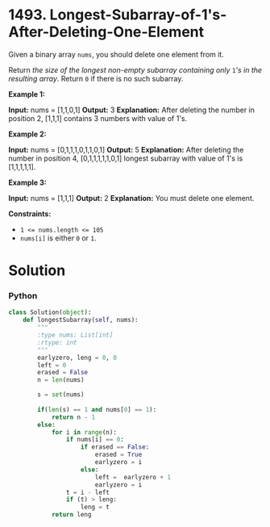 # 1493. Longest-Subarray-of-1's-After-Deleting-One-Element

Given a binary array  `nums`, you should delete one element from it.

Return  _the size of the longest non-empty subarray containing only_ `1`_'s in the resulting array_. Return  `0`  if there is no such subarray.

**Example 1:**

**Input:** nums = [1,1,0,1]
**Output:** 3
**Explanation:** After deleting the number in position 2, [1,1,1] contains 3 numbers with value of 1's.

**Example 2:**

**Input:** nums = [0,1,1,1,0,1,1,0,1]
**Output:** 5
**Explanation:** After deleting the number in position 4, [0,1,1,1,1,1,0,1] longest subarray with value of 1's is [1,1,1,1,1].

**Example 3:**

**Input:** nums = [1,1,1]
**Output:** 2
**Explanation:** You must delete one element.

**Constraints:**

-   `1 <= nums.length <= 105`
-   `nums[i]`  is either  `0`  or  `1`.

# Solution

### Python

```python
class Solution(object):
    def longestSubarray(self, nums):
        """
        :type nums: List[int]
        :rtype: int
        """
        earlyzero, leng = 0, 0
        left = 0
        erased = False
        n = len(nums)

        s = set(nums)
        
        if(len(s) == 1 and nums[0] == 1):
            return n - 1
        else:
            for i in range(n):
                if nums[i] == 0:
                    if erased == False:
                        erased = True
                        earlyzero = i
                    else:
                        left =  earlyzero + 1
                        earlyzero = i
                t = i - left
                if (t) > leng:
                    leng = t
            return leng
```